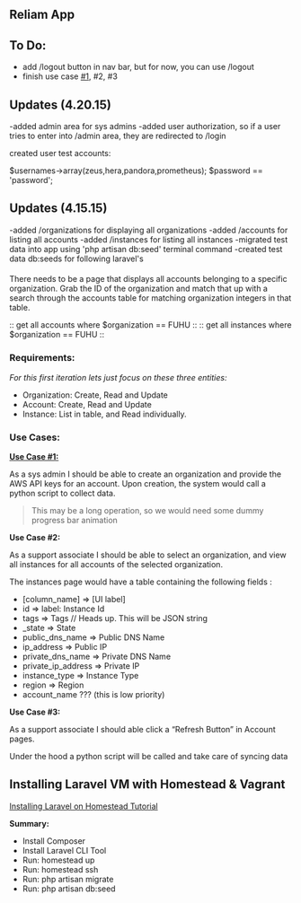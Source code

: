 
<h2>Reliam App</h2>


To Do:
----------------------------
- add /logout button in nav bar, but for now, you can use /logout
- finish use case <a href="#usecase1">#1</a>, #2, #3


Updates (4.20.15)
----------------------------

-added admin area for sys admins
-added user authorization, so if a user tries to enter into /admin area, they are redirected to /login

created user test accounts:

$usernames->array(zeus,hera,pandora,prometheus);
$password == 'password';

Updates (4.15.15)
----------------------------
-added /organizations for displaying all organizations
-added /accounts for listing all accounts
-added /instances for listing all instances 
-migrated test data into app using 'php artisan db:seed' terminal command
-created test data db:seeds for following laravel's 

####

There needs to be a page that displays all accounts belonging to a specific organization.
Grab the ID of the organization and match that up with a search through the accounts table for matching organization integers in that table.

:: get all accounts where $organization == FUHU ::
:: get all instances where $organization == FUHU ::

<h3>Requirements:</h3>

<i>For this first iteration lets just focus 
on these three entities:</i>

<ul>
<li>Organization: Create, Read and Update</li>
<li>Account: Create, Read and Update</li>
<li>Instance: List in table, and Read individually.</li>
</ul>

<h3>Use Cases:</h3>

<a href="usecase1"><strong>Use Case #1:</strong></a>

<p>As a sys admin I should be able to create an organization 
and provide the AWS API keys for an account. Upon creation, 
the system would call a python script to collect data. </p>

<blockquote>This may be a long operation, so we would
 need some dummy progress bar animation</blockquote>

<strong>Use Case #2:</strong>
<p>As a support associate I should be able to select an organization, 
and view all instances for all accounts of the selected organization. </p>

<p>The instances page would have a table 
containing the following fields : </p>

<ul>
	<li>[column_name] => [UI label]</li>
	<li>id   =>  label: Instance Id</li>
	<li>tags  =>  Tags       // Heads up. This will be JSON string</li>
	<li>_state  =>  State</li>
	<li>public_dns_name => Public DNS Name</li>
	<li>ip_address  =>  Public IP</li>             
	<li>private_dns_name  => Private DNS Name</li>
	<li>private_ip_address  => Private IP</li>
	<li>instance_type  =>  Instance Type</li>
	<li>region  =>  Region</li>
	<li>account_name ??? (this is low priority)</li>
</ul>

<strong>Use Case #3:</strong>
<p>As a support associate I should able click a 
“Refresh Button” in Account pages. 
<p>Under the hood a python script will be called 
and take care of syncing data</p>


<h2>Installing Laravel VM with Homestead &amp; Vagrant</h2>

<div><a href="http://laravel.com/docs/4.2/homestead">Installing Laravel on Homestead Tutorial</a></div>

<strong>Summary:</strong>
<ul>
<li>Install Composer</li>
<li>Install Laravel CLI Tool</li>
<li>Run: homestead up</li>
<li>Run: homestead ssh</li>
<li>Run: php artisan migrate</li>
<li>Run: php artisan db:seed</li>
</ul>








